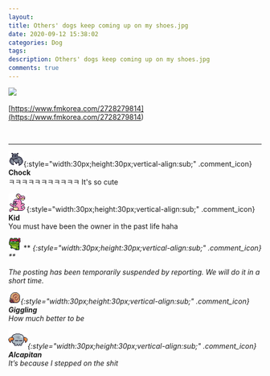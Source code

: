 ```yaml
---
layout: 
title: Others' dogs keep coming up on my shoes.jpg
date: 2020-09-12 15:38:02
categories: Dog
tags: 
description: Others' dogs keep coming up on my shoes.jpg
comments: true
---
```


![](https://blog.kakaocdn.net/dn/blXhmL/btqIwDaS0GV/DgdlEukgXWEbmDzu2b0DD1/img.jpg)

[https://www.fmkorea.com/2728279814](<https://www.fmkorea.com/2728279814>)

​

* * *

![comment](/assets/character/bat.png){:style="width:30px;height:30px;vertical-align:sub;" .comment_icon} **Chock**  
ㅋㅋㅋㅋㅋㅋㅋㅋㅋㅋㅋ It's so cute   
  
![comment](/assets/character/bunny.png){:style="width:30px;height:30px;vertical-align:sub;" .comment_icon} **Kid**  
You must have been the owner in the past life haha   
  
![comment](/assets/character/frog.png) ** <I hate the inlays>{:style="width:30px;height:30px;vertical-align:sub;" .comment_icon} **  


The posting has been temporarily suspended by reporting. We will do it in a short time.

  
  
![comment](/assets/character/snail.png){:style="width:30px;height:30px;vertical-align:sub;" .comment_icon} **Giggling**  
How much better to be   
  
![comment](/assets/character/skull.png){:style="width:30px;height:30px;vertical-align:sub;" .comment_icon} **Alcapitan**  
It’s because I stepped on the shit   
  

